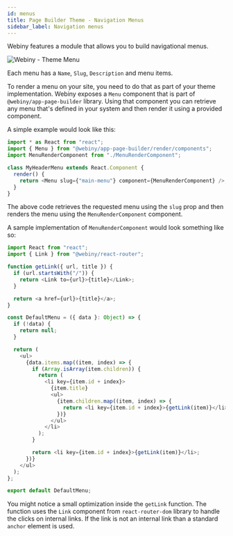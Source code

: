 ```yaml
---
id: menus
title: Page Builder Theme - Navigation Menus
sidebar_label: Navigation menus
---
```


Webiny features a module that allows you to build navigational menus.

![Webiny - Theme Menu](/img/theme-development/webiny-theme-menu.png)

Each menu has a `Name`, `Slug`, `Description` and menu items.

To render a menu on your site, you need to do that as part of your theme implementation. Webiny exposes a `Menu` component that is part of `@webiny/app-page-builder` library. Using that component you can retrieve any menu that's defined in your system and then render it using a provided component.

A simple example would look like this:

```js
import * as React from "react";
import { Menu } from "@webiny/app-page-builder/render/components";
import MenuRenderComponent from "./MenuRenderComponent";

class MyHeaderMenu extends React.Component {
  render() {
    return <Menu slug={"main-menu"} component={MenuRenderComponent} />;
  }
}
```

The above code retrieves the requested menu using the `slug` prop and then renders the menu using the `MenuRenderComponent` component.

A sample implementation of `MenuRenderComponent` would look something like so:

```js
import React from "react";
import { Link } from "@webiny/react-router";

function getLink({ url, title }) {
  if (url.startsWith("/")) {
    return <Link to={url}>{title}</Link>;
  }

  return <a href={url}>{title}</a>;
}

const DefaultMenu = ({ data }: Object) => {
  if (!data) {
    return null;
  }

  return (
    <ul>
      {data.items.map((item, index) => {
        if (Array.isArray(item.children)) {
          return (
            <li key={item.id + index}>
              {item.title}
              <ul>
                {item.children.map((item, index) => {
                  return <li key={item.id + index}>{getLink(item)}</li>;
                })}
              </ul>
            </li>
          );
        }

        return <li key={item.id + index}>{getLink(item)}</li>;
      })}
    </ul>
  );
};

export default DefaultMenu;
```

You might notice a small optimization inside the `getLink` function. The function uses the `Link` component from `react-router-dom` library to handle the clicks on internal links. If the link is not an internal link than a standard `anchor` element is used.
